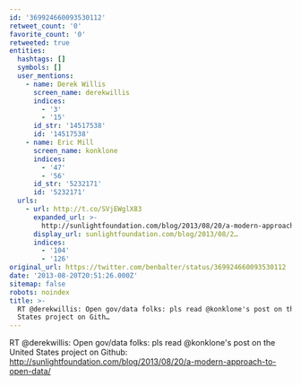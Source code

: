 ```yaml
---
id: '369924660093530112'
retweet_count: '0'
favorite_count: '0'
retweeted: true
entities:
  hashtags: []
  symbols: []
  user_mentions:
    - name: Derek Willis
      screen_name: derekwillis
      indices:
        - '3'
        - '15'
      id_str: '14517538'
      id: '14517538'
    - name: Eric Mill
      screen_name: konklone
      indices:
        - '47'
        - '56'
      id_str: '5232171'
      id: '5232171'
  urls:
    - url: http://t.co/SVjEWglX83
      expanded_url: >-
        http://sunlightfoundation.com/blog/2013/08/20/a-modern-approach-to-open-data/
      display_url: sunlightfoundation.com/blog/2013/08/2…
      indices:
        - '104'
        - '126'
original_url: https://twitter.com/benbalter/status/369924660093530112
date: '2013-08-20T20:51:26.000Z'
sitemap: false
robots: noindex
title: >-
  RT @derekwillis: Open gov/data folks: pls read @konklone's post on the United
  States project on Gith…
---
```


RT @derekwillis: Open gov/data folks: pls read @konklone's post on the United States project on Github: http://sunlightfoundation.com/blog/2013/08/20/a-modern-approach-to-open-data/